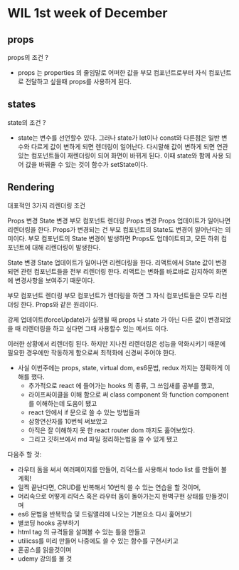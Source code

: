 # WIL 1st week of December

## props

props의 조건 ?

- props 는 properties 의 줄임말로 어떠한 값을 부모 컴포넌트로부터 자식 컴포넌트로 전달하고 싶을때 props를 사용하게 된다.

## states

state의 조건 ?

- state는 변수를 선언할수 있다. 그러나 state가 let이나 const와 다른점은 일반 변수와 다르게 값이 변하게 되면 렌더링이 일어난다. 다시말해 값이 변하게 되면 연관있는 컴포넌트들이 재렌더링이 되어 화면이 바뀌게 된다. 이때 state와 함께 사용 되어 값을 바꿔줄 수 있는 것이 함수가 setState이다.

## Rendering

대표적인 3가지 리렌더링 조건

Props 변경
State 변경
부모 컴포넌트 렌더링
Props 변경
Props 업데이트가 일어나면 리렌더링을 한다.
Props가 변경되는 건 부모 컴포넌트의 State도 변경이 일어난다는 의미이다.
부모 컴포넌트의 State 변경이 발생하면 Props도 업데이트되고,
모든 하위 컴포넌트에 대해 리렌더링이 발생한다.

State 변경
State 업데이트가 일어나면 리렌더링을 한다.
리액트에서 State 값이 변경되면 관련 컴포넌트들을 전부 리렌더링 한다.
리액트는 변화를 바로바로 감지하여 화면에 변경사항을 보여주기 때문이다.

부모 컴포넌트 렌더링
부모 컴포넌트가 렌더링을 하면 그 자식 컴포넌트들은 모두 리렌더링 한다.
Props와 같은 원리이다.

강제 업데이트(forceUpdate)가 실행될 때
props 나 state 가 아닌 다른 값이 변경되었을 때 리렌더링을 하고 싶다면 그때 사용할수 있는 메서드 이다.

이러한 상황에서 리렌더링 된다. 하지만 지나친 리렌더링은 성능을 악화시키기 때문에 필요한 경우에만 작동하게 함으로써 최적화에 신경써 주어야 한다.

- 사실 이번주에는 props, state, virtual dom, es6문법, redux 까지는 정확하게 이해를 했다.
  - 추가적으로 react 에 들어가는 hooks 의 종류, 그 쓰임새를 공부를 했고,
  - 라이프싸이클을 이해 함으로 써 class component 와 function component 를 이해하는데 도움이 됐고
  - react 안에서 if 문으로 쓸 수 있는 방법들과
  - 삼항연산자를 10번씩 써보았고
  - 아직은 잘 이해하지 못 한 react router dom 까지도 훓어보았다.
  - 그리고 깃허브에서 md 파일 정리하는법을 쓸 수 있게 됐고

다음주 할 것:

- 라우터 돔을 써서 여러페이지를 만들어, 리덕스를 사용해서 todo list 를 만들어 볼 계획!
- 일찍 끝난다면, CRUD를 반복해서 10번씩 쓸 수 있는 연습을 할 것이며,
- 머리속으로 어떻게 리덕스 혹은 라우터 돔이 돌아가는지 완벽구현 상태를 만들것이며
- es6 문법을 반복학습 및 드림앨리에 나오는 기본요소 다시 훑어보기
- 별코딩 hooks 공부하기
- html tag 의 규격들을 살펴볼 수 있는 틀을 만들고
- utilicss를 미리 만들어 나중에도 쓸 수 있는 함수를 구현시키고
- 혼공스를 읽을것이며
- udemy 강의를 볼 것
